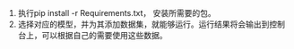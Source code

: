 1. 执行pip install -r Requirements.txt， 安装所需要的包。
2. 选择对应的模型，并为其添加数据集，就能够运行。运行结果将会输出到控制台上，可以根据自己的需要使用这些数据。
